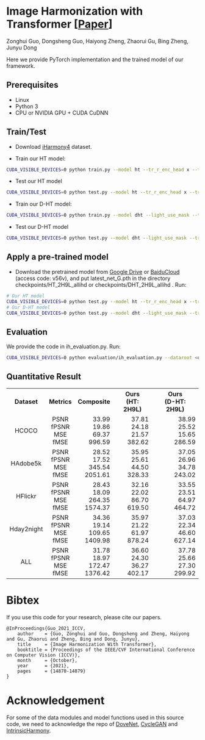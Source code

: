 <base target="_blank"/>


# Image Harmonization with Transformer **[[Paper](https://openaccess.thecvf.com/content/ICCV2021/papers/Guo_Image_Harmonization_With_Transformer_ICCV_2021_paper.pdf)]**<br>
Zonghui Guo, Dongsheng Guo, Haiyong Zheng, Zhaorui Gu, Bing Zheng, Junyu Dong<br>


Here we provide PyTorch implementation and the trained model of our framework.

## Prerequisites

- Linux
- Python 3
- CPU or NVIDIA GPU + CUDA CuDNN

## Train/Test
- Download [iHarmony4](https://github.com/bcmi/Image-Harmonization-Dataset-iHarmony4) dataset.

- Train our HT model:
```bash
CUDA_VISIBLE_DEVICES=0 python train.py --model ht --tr_r_enc_head x --tr_r_enc_layers x --name HT_2H9L_allihd --dataset_root <dataset_dir> --dataset_name IHD --batch_size xx --init_port xxxx
```
- Test our HT model
```bash
CUDA_VISIBLE_DEVICES=0 python test.py --model ht --tr_r_enc_head x --tr_r_enc_layers x --name HT_2H9L_allihd --dataset_root <dataset_dir> --dataset_name IHD --batch_size xx --init_port xxxx
```

- Train our D-HT model:
```bash
CUDA_VISIBLE_DEVICES=0 python train.py --model dht --light_use_mask --tr_r_enc_head 2 --tr_r_enc_layers 9  --tr_i_dec_head 2 --tr_i_dec_layers 9 --tr_l_enc_head 2 --tr_l_enc_layers 9 --tr_l_dec_head 2 --tr_l_dec_layers 9 --name DHT_2H9L_allihd --dataset_root <dataset_dir> --dataset_name IHD --batch_size xx --init_port xxxx
```
- Test our D-HT model
```bash
CUDA_VISIBLE_DEVICES=0 python test.py --model dht --light_use_mask --tr_r_enc_head 2 --tr_r_enc_layers 9  --tr_i_dec_head 2 --tr_i_dec_layers 9 --tr_l_enc_head 2 --tr_l_enc_layers 9 --tr_l_dec_head 2 --tr_l_dec_layers 9 --name DHT_2H9L_allihd --dataset_root <dataset_dir> --dataset_name IHD --batch_size xx --init_port xxxx
```

## Apply a pre-trained model
- Download the pretrained model from [Google Drive](https://drive.google.com/file/d/1rJhObsXP_cQVE4XOPWBzwT6nh1gnMDrR/view?usp=sharing) or [BaiduCloud](https://pan.baidu.com/s/130FikTVedUP_Eu0pYiMc3w) (access code: v56v), and put latest_net_G.pth in the directory checkpoints/HT_2H9L_allihd or checkpoints/DHT_2H9L_allihd . Run:
```bash
# Our HT model
CUDA_VISIBLE_DEVICES=0 python test.py --model ht --tr_r_enc_head x --tr_r_enc_layers x --name HT_2H9L_allihd --dataset_root <dataset_dir> --dataset_name IHD --batch_size xx --init_port xxxx
# Our D-HT model
CUDA_VISIBLE_DEVICES=0 python test.py --model dht --light_use_mask --tr_r_enc_head 2 --tr_r_enc_layers 9  --tr_i_dec_head 2 --tr_i_dec_layers 9 --tr_l_enc_head 2 --tr_l_enc_layers 9 --tr_l_dec_head 2 --tr_l_dec_layers 9 --name DHT_2H9L_allihd --dataset_root <dataset_dir> --dataset_name IHD --batch_size xx --init_port xxxx
```
## Evaluation
We provide the code in ih_evaluation.py. Run:
```bash
CUDA_VISIBLE_DEVICES=0 python evaluation/ih_evaluation.py --dataroot <dataset_dir> --result_root  results/experiment/test_latest/images/ --evaluation_type our --dataset_name ALL
```
## Quantitative Result

<table class="tg">
  <tr>
    <th class="tg-0pky" align="center">Dataset</th>
    <th class="tg-0pky" align="center">Metrics</th>
    <th class="tg-0pky" align="center">Composite</th>
    <th class="tg-0pky" align="center">Ours<br>(HT: 2H9L)</th>
    <th class="tg-0pky" align="center">Ours<br>(D-HT: 2H9L)</th>
  </tr>
  <tr>
    <td class="tg-0pky" align="center">HCOCO</td>
    <td class="tg-0pky" align="center">
        PSNR</br>
        fPSNR</br>
        MSE</br>
        fMSE
    </td>
    <td class="tg-0pky" align="right">
        33.99</br>
        19.86</br>
        69.37</br>
        996.59
    </td>
    <td class="tg-0pky" align="right">
        37.81</br>
        24.18</br>
        21.57</br>
        382.62
    </td>
    <td class="tg-0pky" align="right">
        38.99</br>
        25.52</br>
        15.65</br>
        286.59
    </td>
  </tr>
  <tr>
    <td class="tg-0pky" align="center">HAdobe5k</td>
    <td class="tg-0pky" align="center">
        PSNR</br>
        fPSNR</br>
        MSE</br>
        fMSE
    </td>
    <td class="tg-0pky" align="right">
        28.52</br>
        17.52</br>
        345.54</br>
        2051.61
    </td>
    <td class="tg-0pky" align="right">
        35.95</br>
        25.61</br>
        44.50</br>
        328.33
    </td>
    <td class="tg-0pky" align="right">
        37.05</br>
        26.96</br>
        34.78</br>
        243.02
    </td>
  </tr>
  <tr>
    <td class="tg-0pky" align="center">HFlickr</td>
    <td class="tg-0pky" align="center">
        PSNR</br>
        fPSNR</br>
        MSE</br>
        fMSE
    </td>
    <td class="tg-0pky" align="right">
        28.43</br>
        18.09</br>
        264.35</br>
        1574.37
    </td>
    <td class="tg-0pky" align="right">
        32.16</br>
        22.02</br>
        86.70</br>
        619.50
    </td>
    <td class="tg-0pky" align="right">
        33.55</br>
        23.51</br>
        64.97</br>
        464.72
    </td>
  </tr>
  <tr>
    <td class="tg-0pky" align="center">Hday2night</td>
    <td class="tg-0pky" align="center">
        PSNR</br>
        fPSNR</br>
        MSE</br>
        fMSE
    </td>
    <td class="tg-0pky" align="right">
        34.36</br>
        19.14</br>
        109.65</br>
        1409.98
    </td>
    <td class="tg-0pky" align="right">
        35.97</br>
        21.22</br>
        61.97</br>
        878.24
    </td>
    <td class="tg-0pky" align="right">
        37.03</br>
        22.34</br>
        46.60</br>
        627.14
    </td>
  </tr>
  
  <tr>
    <td class="tg-0pky" align="center">ALL</td>
    <td class="tg-0pky" align="center">
        PSNR</br>
        fPSNR</br>
        MSE</br>
        fMSE
    </td>
    <td class="tg-0pky" align="right">
        31.78</br>
        18.97</br>
        172.47</br>
        1376.42
    </td>
    <td class="tg-0pky" align="right">
        36.60</br>
        24.30</br>
        36.27</br>
        402.17
    </td>
    <td class="tg-0pky" align="right">
        37.78</br>
        25.66</br>
        27.30</br>
        299.92
    </td>
  </tr>

</table>


# Bibtex
If you use this code for your research, please cite our papers.


```
@InProceedings{Guo_2021_ICCV,
    author    = {Guo, Zonghui and Guo, Dongsheng and Zheng, Haiyong and Gu, Zhaorui and Zheng, Bing and Dong, Junyu},
    title     = {Image Harmonization With Transformer},
    booktitle = {Proceedings of the IEEE/CVF International Conference on Computer Vision (ICCV)},
    month     = {October},
    year      = {2021},
    pages     = {14870-14879}
}
```

# Acknowledgement
For some of the data modules and model functions used in this source code, we need to acknowledge the repo of [DoveNet](https://github.com/bcmi/Image-Harmonization-Dataset-iHarmony4/tree/master/DoveNet), [CycleGAN](https://github.com/junyanz/pytorch-CycleGAN-and-pix2pix) and [IntrinsicHarmony](https://github.com/zhenglab/IntrinsicHarmony). 
